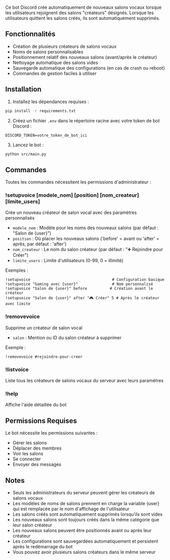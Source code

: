 Ce bot Discord crée automatiquement de nouveaux salons vocaux lorsque les utilisateurs rejoignent des salons "créateurs" désignés. Lorsque les utilisateurs quittent les salons créés, ils sont automatiquement supprimés.

## Fonctionnalités

- Création de plusieurs créateurs de salons vocaux
- Noms de salons personnalisables
- Positionnement relatif des nouveaux salons (avant/après le créateur)
- Nettoyage automatique des salons vides
- Sauvegarde automatique des configurations (en cas de crash ou reboot)
- Commandes de gestion faciles à utiliser

## Installation

1. Installez les dépendances requises :
```bash
pip install -r requirements.txt
```

2. Créez un fichier `.env` dans le répertoire racine avec votre token de bot Discord :
```
DISCORD_TOKEN=votre_token_de_bot_ici
```

3. Lancez le bot :
```bash
python src/main.py
```

## Commandes

Toutes les commandes nécessitent les permissions d'administrateur :

### !setupvoice [modele_nom] [position] [nom_createur] [limite_users]
Crée un nouveau créateur de salon vocal avec des paramètres personnalisés
- `modele_nom` : Modèle pour les noms des nouveaux salons (par défaut : "Salon de {user}")
- `position` : Où placer les nouveaux salons ('before' = avant ou 'after' = après, par défaut : 'after')
- `nom_createur` : Le nom du salon créateur (par défaut : "➕ Rejoindre pour Créer")
- `limite_users` : Limite d'utilisateurs (0-99, 0 = illimité)

Exemples :
```
!setupvoice                                    # Configuration basique
!setupvoice "Gaming avec {user}"               # Nom personnalisé
!setupvoice "Salon de {user}" before          # Création avant le créateur
!setupvoice "Salon de {user}" after "🎮 Créer" 5 # Après le créateur avec limite
```

### !removevoice <salon>
Supprime un créateur de salon vocal
- `salon` : Mention ou ID du salon créateur à supprimer

Exemple :
```
!removevoice #rejoindre-pour-creer
```

### !listvoice
Liste tous les créateurs de salons vocaux du serveur avec leurs paramètres

### !help
Affiche l'aide détaillée du bot

## Permissions Requises

Le bot nécessite les permissions suivantes :
- Gérer les salons
- Déplacer des membres
- Voir les salons
- Se connecter
- Envoyer des messages

## Notes

- Seuls les administrateurs du serveur peuvent gérer les créateurs de salons vocaux
- Les modèles de noms de salons prennent en charge la variable {user} qui est remplacée par le nom d'affichage de l'utilisateur
- Les salons créés sont automatiquement supprimés lorsqu'ils sont vides
- Les nouveaux salons sont toujours créés dans la même catégorie que leur salon créateur
- Les nouveaux salons peuvent être positionnés avant ou après leur créateur
- Les configurations sont sauvegardées automatiquement et persistent après le redémarrage du bot
- Vous pouvez avoir plusieurs salons créateurs dans le même serveur